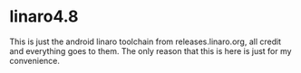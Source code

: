 linaro4.8
=========
This is just the android linaro toolchain from releases.linaro.org, all credit and everything goes to them. The only reason that this is here is just for my convenience.
